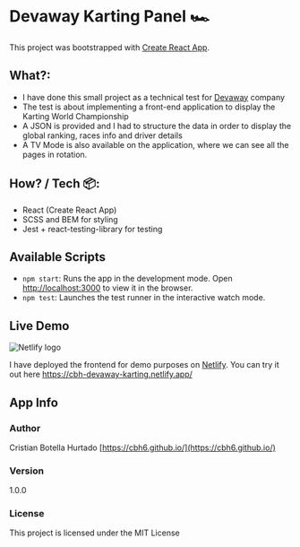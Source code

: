 # Devaway Karting Panel 🏎️

This project was bootstrapped with [Create React App](https://github.com/facebook/create-react-app).

## What?:

- I have done this small project as a technical test for [Devaway](https://devaway.io/) company
- The test is about implementing a front-end application to display the Karting World Championship
- A JSON is provided and I had to structure the data in order to display the global ranking, races info and driver details
- A TV Mode is also available on the application, where we can see all the pages in rotation.

## How? / Tech 📦:

- React (Create React App)
- SCSS and BEM for styling
- Jest + react-testing-library for testing

## Available Scripts

- `npm start`: Runs the app in the development mode. Open [http://localhost:3000](http://localhost:3000) to view it in the browser.
- `npm test`: Launches the test runner in the interactive watch mode.

## Live Demo

![Netlify logo](https://upload.wikimedia.org/wikipedia/commons/b/b8/Netlify_logo.svg)

I have deployed the frontend for demo purposes on [Netlify](https://www.netlify.com/). You can try it out here https://cbh-devaway-karting.netlify.app/

## App Info

### Author

Cristian Botella Hurtado
[https://cbh6.github.io/](https://cbh6.github.io/)

### Version

1.0.0

### License

This project is licensed under the MIT License
